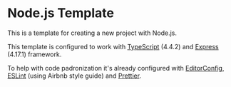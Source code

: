 # Node.js Template

This is a template for creating a new project with Node.js.

This template is configured to work with [TypeScript](https://www.typescriptlang.org/) (4.4.2) and [Express](https://expressjs.com/pt-br/) (4.17.1) framework.

To help with code padronization it's already configured with [EditorConfig](https://editorconfig.org/), [ESLint](https://eslint.org/) (using Airbnb style guide) and [Prettier](https://prettier.io/).
